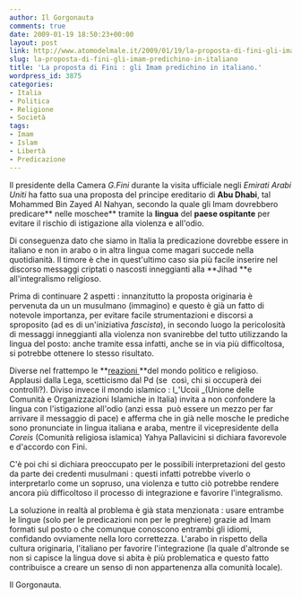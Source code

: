 ```yaml
---
author: Il Gorgonauta
comments: true
date: 2009-01-19 18:50:23+00:00
layout: post
link: http://www.atomodelmale.it/2009/01/19/la-proposta-di-fini-gli-imam-predichino-in-italiano/
slug: la-proposta-di-fini-gli-imam-predichino-in-italiano
title: 'La proposta di Fini : gli Imam predichino in italiano.'
wordpress_id: 3875
categories:
- Italia
- Politica
- Religione
- Società
tags:
- Imam
- Islam
- Libertà
- Predicazione
---
```


Il presidente della Camera _G.Fini_ durante la visita ufficiale negli _Emirati Arabi Uniti_ ha fatto sua una proposta del principe ereditario di **Abu Dhabi**, tal Mohammed Bin Zayed Al Nahyan, secondo la quale gli Imam dovrebbero predicare** nelle moschee** tramite la **lingua** del **paese ospitante** per evitare il rischio di istigazione alla violenza e all'odio.

Di conseguenza dato che siamo in Italia la predicazione dovrebbe essere in italiano e non in arabo o in altra lingua come magari succede nella quotidianità. Il timore è che in quest'ultimo caso sia più facile inserire nel discorso messaggi criptati o nascosti inneggianti alla **Jihad **e all'integralismo religioso.

Prima di continuare 2 aspetti : innanzitutto la proposta originaria è pervenuta da un un musulmano (immagino) e questo è già un fatto di notevole importanza, per evitare facile strumentazioni e discorsi a sproposito (ad es di un'iniziativa _fascista_), in secondo luogo la pericolosità di messaggi inneggianti alla violenza non svanirebbe del tutto utilizzando la lingua del posto: anche tramite essa infatti, anche se in via più difficoltosa, si potrebbe ottenere lo stesso risultato.

<!-- more -->


Diverse nel frattempo le **[reazioni ](http://notizie.alice.it/cronaca/imam_predichino_in_italiano.html)**del mondo politico e religioso. Applausi dalla Lega, scetticismo dal Pd (se  così, chi si occuperà dei controlli?). Diviso invece il mondo islamico : l_'Ucoii _(Unione delle Comunità e Organizzazioni Islamiche in Italia) invita a non confondere la lingua con l'istigazione all'odio (anzi essa  può essere un mezzo per far arrivare il messaggio di pace) e afferma che in già nelle mosche le prediche sono pronunciate in lingua italiana e araba, mentre il vicepresidente della _Coreis_ (Comunità religiosa islamica) Yahya Pallavicini si dichiara favorevole e d'accordo con Fini.

C'è poi chi si dichiara preoccupato per le possibili interpretazioni del gesto da parte dei credenti musulmani : questi infatti potrebbe viverlo o interpretarlo come un sopruso, una violenza e tutto ciò potrebbe rendere ancora più difficoltoso il processo di integrazione e favorire l'integralismo.

La soluzione in realtà al problema è già stata menzionata : usare entrambe le lingue (solo per le predicazioni non per le preghiere) grazie ad Imam formati sul posto o che comunque conoscono entrambi gli idiomi, confidando ovviamente nella loro correttezza. L'arabo in rispetto della cultura originaria, l'italiano per favorire l'integrazione (la quale d'altronde se non si capisce la lingua dove si abita è più problematica e questo fatto contribuisce a creare un senso di non appartenenza alla comunità locale).

Il Gorgonauta.
